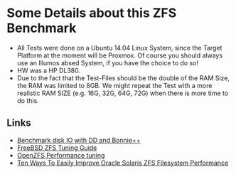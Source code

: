 # Some Details about this ZFS Benchmark

* All Tests were done on a Ubuntu 14.04 Linux System, since the Target Platform at the moment will be Proxmox. Of course you should always use an Illumos absed System, if you have the choice to do so!
* HW was a HP DL380.
* Due to the fact that the Test-Files should be the double of the RAM Size, the RAM was limited to 8GB. We might repeat the Test with a more realistic RAM SIZE (e.g. 16G, 32G, 64G, 72G) when there is more time to do this.

## Links

* [Benchmark disk IO with DD and Bonnie++](http://www.jamescoyle.net/how-to/599-benchmark-disk-io-with-dd-and-bonnie)
* [FreeBSD ZFS Tuning Guide](https://wiki.freebsd.org/ZFSTuningGuide)
* [OpenZFS Performance tuning](http://open-zfs.org/wiki/Performance_tuning)
* [Ten Ways To Easily Improve Oracle Solaris ZFS Filesystem Performance](http://constantin.glez.de/blog/2010/04/ten-ways-easily-improve-oracle-solaris-zfs-filesystem-performance)



